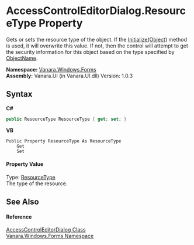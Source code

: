 # AccessControlEditorDialog.ResourceType Property 
 

Gets or sets the resource type of the object. If the <a href="22accb3d-00e1-2230-13a8-3cc5964da19c">Initialize(Object)</a> method is used, it will overwrite this value. If not, then the control will attempt to get the security information for this object based on the type specified by <a href="238afd6d-cbd6-9b05-944a-ba703f830bea">ObjectName</a>.

**Namespace:**&nbsp;<a href="c580cf52-4028-70db-28d0-f9b1abc03861">Vanara.Windows.Forms</a><br />**Assembly:**&nbsp;Vanara.UI (in Vanara.UI.dll) Version: 1.0.3

## Syntax

**C#**<br />
``` C#
public ResourceType ResourceType { get; set; }
```

**VB**<br />
``` VB
Public Property ResourceType As ResourceType
	Get
	Set
```


#### Property Value
Type: <a href="http://msdn2.microsoft.com/en-us/library/3hbb3b03" target="_blank">ResourceType</a><br />The type of the resource.

## See Also


#### Reference
<a href="050b03d3-dac8-f9da-5561-d0b211f945f0">AccessControlEditorDialog Class</a><br /><a href="c580cf52-4028-70db-28d0-f9b1abc03861">Vanara.Windows.Forms Namespace</a><br />